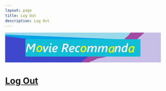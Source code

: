 ```yaml
---
layout: page
title: Log Out
description: Log Out
---
```


<img src="TT.jpg" alt="R/qtlcharts example" title="R/qtlcharts example"/>

# <a name="Data"></a>[Log Out](https://billtang123.github.io/pages/travel.html)
